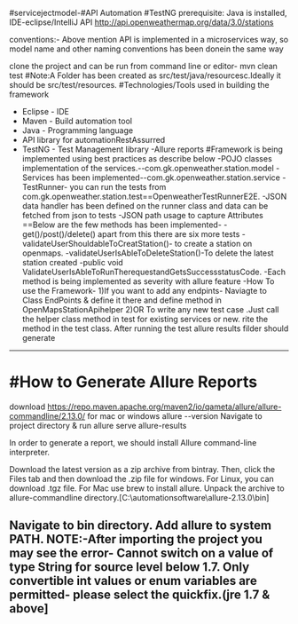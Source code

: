 #servicejectmodel-#API Automation #TestNG
prerequisite: Java is installed, IDE-eclipse/IntelliJ
API http://api.openweathermap.org/data/3.0/stations

conventions:- Above mention API is implemented in a microservices way, so model name and other naming conventions has been donein the same way

clone the project and can be run from command line or editor- mvn clean test
#Note:A Folder has been created as src/test/java/resourcesc.Ideally it should be src/test/resources.
#Technologies/Tools used in building the framework
- Eclipse - IDE
- Maven - Build automation tool
- Java - Programming language
- API library for automationRestAssurred
- TestNG - Test Management library
-Allure reports
#Framework is being implemented using best practices as describe below
-POJO classes implementation of the services.--com.gk.openweather.station.model
-Services has been implemented--com.gk.openweather.station.service
-TestRunner- you can run the tests from com.gk.openweather.station.test==OpenweatherTestRunnerE2E.
-JSON data handler has been defined on the runner class and data can be fetched from json to tests
-JSON path usage to capture Attributes
==Below are the few methods has been implemented-
-get()/post()/delete() apart from this there are six more tests
-validateUserShouldableToCreatStation()- to create a station on openmaps.
-validateUserIsAbleToDeleteStation()-To delete the latest station created
-public void ValidateUserIsAbleToRunTherequestandGetsSuccessstatusCode.
-Each method is being implemented as severity with allure feature 
-How To use the Framework-
1)If you want to add any endpints- Naviagte to Class EndPoints & define it there and define method in OpenMapsStationApihelper
2)OR To write any new test case .Just call the helper class method in test for existing services or new.
rite the method in the test class.
After running the test allure results filder should generate
-------------------------------
#How to Generate Allure Reports
===============================
download https://repo.maven.apache.org/maven2/io/qameta/allure/allure-commandline/2.13.0/ for mac or windows
allure --version
Navigate to project directory & run allure serve allure-results

In order to generate a report, we should install Allure command-line interpreter.

Download the latest version as a zip archive from bintray.
Then, click the Files tab and then download the .zip file for windows. For Linux, you can download .tgz file. For Mac use brew to install allure.
Unpack the archive to allure-commandline directory.[C:\automationsoftware\allure-2.13.0\bin]

Navigate to bin directory.
Add allure to system PATH.
NOTE:-After importing the project you may see the error- Cannot switch on a value of type String for source level below 1.7. Only convertible int values or enum variables are permitted- please select the quickfix.(jre 1.7 & above]
-
